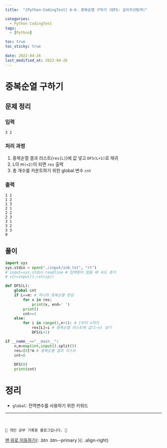```yaml
---
title:  "[Python-CodingTest] 6-6. 중복순열 구하기 (DFS: 깊이우선탐색)"

categories:
  - Python CodingTest
tags:
  - [Python]

toc: true
toc_sticky: true
 
date: 2022-04-26
last_modified_at: 2022-04-26
---
```


# 중복순열 구하기
## 문제 정리
### 입력
```
3 2
```
### 처리 과정
1. 중복순열 결과 리스트(`res[L]`)에 값 넣고 `DFS(L+1)`로 재귀
2. L이 m`(=2)`이 되면 `res` 출력
3. 총 개수를 카운트하기 위한 global 변수 `cnt`

### 출력
```
1 1 
1 2 
1 3 
2 1 
2 2 
2 3 
3 1 
3 2 
3 3 
9
```
## 풀이
```py
import sys
sys.stdin = open("./input/in6.txt", "rt")
# input=sys.stdin.readline # 입력량이 많을 때 속도 증가
# str=input().rstrip()

def DFS(L):
    global cnt
    if L==m: # 하나의 중복순열 완성
        for x in res:
            print(x, end=' ')
        print()
        cnt+=1
    else:
        for i in range(1,n+1): # 1부터 n까지
            res[L]=i # 중복순열 리스트에 값(1~n) 넣기
            DFS(L+1)

if __name__=="__main__":
    n,m=map(int,input().split())
    res=[0]*m # 중복순열 결과 리스트
    cnt=0
    
    DFS(0)
    print(cnt)
```

# 정리
- `global`: 전역변수를 사용하기 위한 키워드

***
<br>

    💛 개인 공부 기록용 블로그입니다. 👻

[맨 위로 이동하기](#){: .btn .btn--primary }{: .align-right}